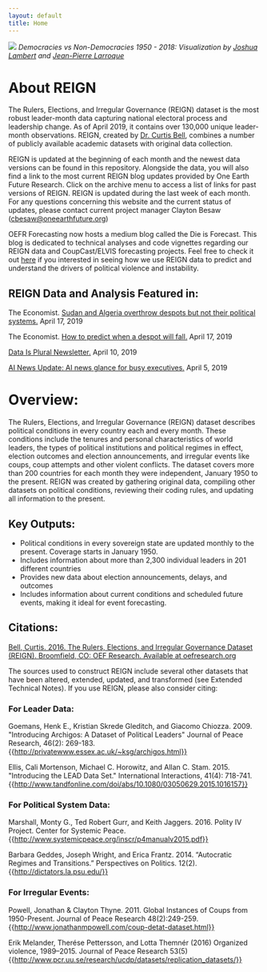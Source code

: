 ```yaml
---
layout: default
title: Home
---
```


![](assets/img/dem_gif.gif?raw=true)
*Democracies vs Non-Democracies 1950 - 2018: Visualization by [Joshua Lambert](https://sciences.ucf.edu/politicalscience/people/lambert-joshua/) and [Jean-Pierre Larroque](https://twitter.com/jplarroque)*

# About REIGN

The Rulers, Elections, and Irregular Governance (REIGN) dataset is the most robust leader-month data capturing national electoral process and leadership change. As of April 2019, it contains over 130,000 unique leader-month observations. 
REIGN, created by [Dr. Curtis Bell](https://scholar.google.com/citations?user=WKi4SYIAAAAJ&hl=en), combines a number of publicly available academic datasets with original data collection. 

REIGN is updated at the beginning of each month and the newest data versions can be found in this repository. Alongside the data, you will also find a link to the most current REIGN blog updates
provided by One Earth Future Research. Click on the archive menu to access a list of links for past versions of REIGN. REIGN is 
updated during the last week of each month. For any questions concerning this website and the current status of updates, please contact current project manager
Clayton Besaw (<cbesaw@oneearthfuture.org>) 

OEFR Forecasting now hosts a medium blog called the Die is Forecast. This blog is dedicated to technical analyses and code vignettes regarding our REIGN data and CoupCast/ELVIS forecasting projects. Feel free to check it out 
[here](https://medium.com/the-die-is-forecast) if you interested in seeing how we use REIGN data to predict and understand the drivers of political violence and instability. 

## REIGN Data and Analysis Featured in:

The Economist. [Sudan and Algeria overthrow despots but not their political systems.](https://www.economist.com/international/2019/04/20/sudan-and-algeria-overthrow-despots-but-not-their-political-systems) April 17, 2019

The Economist. [How to predict when a despot will fall.](https://www.economist.com/international/2019/04/20/how-to-predict-when-a-despot-will-fall) April 17, 2019

[Data Is Plural Newsletter.](https://tinyletter.com/data-is-plural) April 10, 2019

[AI News Update: AI news glance for busy executives.](http://ainewsupdate.com/#/) April 5, 2019




# Overview:

The Rulers, Elections, and Irregular Governance (REIGN) dataset describes political conditions in every country each and every month. These conditions include the tenures and personal characteristics of world leaders, the types of political institutions and political regimes in effect, election outcomes and election announcements, and irregular events like coups, coup attempts and other violent conflicts. The dataset covers more than 200 countries for each month they were independent, January 1950 to the present. REIGN was created by gathering original data, compiling other datasets on political conditions, reviewing their coding rules, and updating all information to the present.

## Key Outputs:
* Political conditions in every sovereign state are updated monthly to the present. Coverage starts in January 1950.
* Includes information about more than 2,300 individual leaders in 201 different countries
* Provides new data about election announcements, delays, and outcomes
* Includes information about current conditions and scheduled future events, making it ideal for event forecasting.


## Citations:

[Bell, Curtis. 2016. The Rulers, Elections, and Irregular Governance Dataset (REIGN). Broomfield, CO: OEF Research. Available at oefresearch.org](https://scholar.google.com/scholar?cites=13740626033475950790&as_sdt=4005&sciodt=0,6&hl=en)

The sources used to construct REIGN include several other datasets that have been altered, extended, updated, and transformed (see Extended Technical Notes). If you use REIGN, please also consider citing:

### For Leader Data:

Goemans, Henk E., Kristian Skrede Gleditch, and Giacomo Chiozza. 2009. "Introducing Archigos: A Dataset of Political Leaders" Journal of Peace Research, 46(2): 269-183. {{http://privatewww.essex.ac.uk/~ksg/archigos.html}}

Ellis, Cali Mortenson, Michael C. Horowitz, and Allan C. Stam. 2015. "Introducing the LEAD Data Set." International Interactions, 41(4): 718-741. {{http://www.tandfonline.com/doi/abs/10.1080/03050629.2015.1016157}}

### For Political System Data:

Marshall, Monty G., Ted Robert Gurr, and Keith Jaggers. 2016. Polity IV Project. Center for Systemic Peace. {{http://www.systemicpeace.org/inscr/p4manualv2015.pdf}}

Barbara Geddes, Joseph Wright, and Erica Frantz. 2014. “Autocratic Regimes and Transitions.” Perspectives on Politics. 12(2).{{http://dictators.la.psu.edu/}}

### For Irregular Events:

Powell, Jonathan & Clayton Thyne. 2011. Global Instances of Coups from 1950-Present. Journal of Peace Research 48(2):249-259.{{http://www.jonathanmpowell.com/coup-detat-dataset.html}}

Erik Melander, Therése Pettersson, and Lotta Themnér (2016) Organized violence, 1989–2015. Journal of Peace Research 53(5) {{http://www.pcr.uu.se/research/ucdp/datasets/replication_datasets/}}
